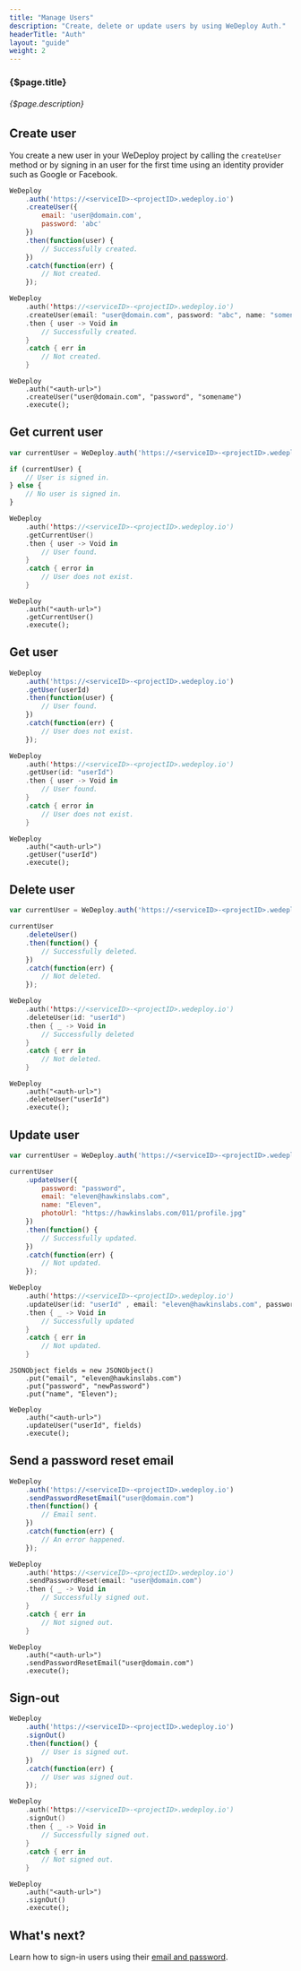 ```yaml
---
title: "Manage Users"
description: "Create, delete or update users by using WeDeploy Auth."
headerTitle: "Auth"
layout: "guide"
weight: 2
---
```


### {$page.title}

###### {$page.description}

<article id="1">

## Create user

You create a new user in your WeDeploy project by calling the `createUser` method or by signing in an user for the first time using an identity provider such as Google or Facebook.

```javascript
WeDeploy
	.auth('https://<serviceID>-<projectID>.wedeploy.io')
	.createUser({
		email: 'user@domain.com',
		password: 'abc'
	})
	.then(function(user) {
		// Successfully created.
	})
	.catch(function(err) {
		// Not created.
	});
```
```swift
WeDeploy
	.auth('https://<serviceID>-<projectID>.wedeploy.io')
	.createUser(email: "user@domain.com", password: "abc", name: "somename")
	.then { user -> Void in
		// Successfully created.
	}
	.catch { err in
		// Not created.
	}
```
```text/x-java
WeDeploy
	.auth("<auth-url>")
	.createUser("user@domain.com", "password", "somename")
	.execute();
```

</article>

<article id="2">

## Get current user

```javascript
var currentUser = WeDeploy.auth('https://<serviceID>-<projectID>.wedeploy.io').currentUser;

if (currentUser) {
	// User is signed in.
} else {
	// No user is signed in.
}
```
```swift
WeDeploy
	.auth('https://<serviceID>-<projectID>.wedeploy.io')
	.getCurrentUser()
	.then { user -> Void in
		// User found.
	}
	.catch { error in
		// User does not exist.
	}
```
```text/x-java
WeDeploy
	.auth("<auth-url>")
	.getCurrentUser()
	.execute();
```

</article>

<article id="3">

## Get user

```javascript
WeDeploy
	.auth('https://<serviceID>-<projectID>.wedeploy.io')
	.getUser(userId)
	.then(function(user) {
		// User found.
	})
	.catch(function(err) {
		// User does not exist.
	});
```
```swift
WeDeploy
	.auth('https://<serviceID>-<projectID>.wedeploy.io')
	.getUser(id: "userId")
	.then { user -> Void in
		// User found.
	}
	.catch { error in
		// User does not exist.
	}
```
```text/x-java
WeDeploy
	.auth("<auth-url>")
	.getUser("userId")
	.execute();
```

</article>

<article id="4">

## Delete user

```javascript
var currentUser = WeDeploy.auth('https://<serviceID>-<projectID>.wedeploy.io').currentUser;

currentUser
	.deleteUser()
	.then(function() {
		// Successfully deleted.
	})
	.catch(function(err) {
		// Not deleted.
	});
```
```swift
WeDeploy
	.auth('https://<serviceID>-<projectID>.wedeploy.io')
	.deleteUser(id: "userId")
	.then { _ -> Void in
		// Successfully deleted
	}
	.catch { err in
		// Not deleted.
	}
```
```text/x-java
WeDeploy
	.auth("<auth-url>")
	.deleteUser("userId")
	.execute();
```

</article>

<article id="5">

## Update user

```javascript
var currentUser = WeDeploy.auth('https://<serviceID>-<projectID>.wedeploy.io').currentUser;

currentUser
	.updateUser({
		password: "password",
		email: "eleven@hawkinslabs.com",
		name: "Eleven",
		photoUrl: "https://hawkinslabs.com/011/profile.jpg"
	})
	.then(function() {
		// Successfully updated.
	})
	.catch(function(err) {
		// Not updated.
	});
```
```swift
WeDeploy
	.auth('https://<serviceID>-<projectID>.wedeploy.io')
	.updateUser(id: "userId" , email: "eleven@hawkinslabs.com", password: "password", name: "Eleven")
	.then { _ -> Void in
		// Successfully updated
	}
	.catch { err in
		// Not updated.
	}
```
```text/x-java
JSONObject fields = new JSONObject()
	.put("email", "eleven@hawkinslabs.com")
	.put("password", "newPassword")
	.put("name", "Eleven");

WeDeploy
	.auth("<auth-url>")
	.updateUser("userId", fields)
	.execute();
```

</article>

<article id="6">

## Send a password reset email

```javascript
WeDeploy
	.auth('https://<serviceID>-<projectID>.wedeploy.io')
	.sendPasswordResetEmail("user@domain.com")
	.then(function() {
		// Email sent.
	})
	.catch(function(err) {
		// An error happened.
	});
```
```swift
WeDeploy
	.auth('https://<serviceID>-<projectID>.wedeploy.io')
	.sendPasswordReset(email: "user@domain.com")
	.then { _ -> Void in
		// Successfully signed out.
	}
	.catch { err in
		// Not signed out.
	}
```
```text/x-java
WeDeploy
	.auth("<auth-url>")
	.sendPasswordResetEmail("user@domain.com")
	.execute();
```

</article>

<article id="7">

## Sign-out

```javascript
WeDeploy
	.auth('https://<serviceID>-<projectID>.wedeploy.io')
	.signOut()
	.then(function() {
		// User is signed out.
	})
	.catch(function(err) {
		// User was signed out.
	});
```
```swift
WeDeploy
	.auth('https://<serviceID>-<projectID>.wedeploy.io')
	.signOut()
	.then { _ -> Void in
		// Successfully signed out.
	}
	.catch { err in
		// Not signed out.
	}
```
```text/x-java
WeDeploy
	.auth("<auth-url>")
	.signOut()
	.execute();
```

</article>

## What's next?

Learn how to sign-in users using their [email and password](/docs/auth/sign-in-with-password.html).
